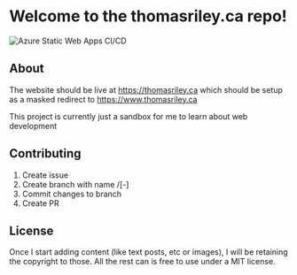 # Welcome to the thomasriley.ca repo!

![Azure Static Web Apps CI/CD](https://github.com/thrile/thomasriley-ca/workflows/Azure%20Static%20Web%20Apps%20CI/CD/badge.svg)

## About

The website should be live at https://thomasriley.ca which should be setup as a masked redirect to https://www.thomasriley.ca

This project is currently just a sandbox for me to learn about web development

## Contributing

1. Create issue
2. Create branch with name <username>/<issue number>[-<optional name>]
3. Commit changes to branch
4. Create PR

## License

Once I start adding content (like text posts, etc or images), I will be retaining the copyright to those. All the rest can is free to use under a MIT license. 
